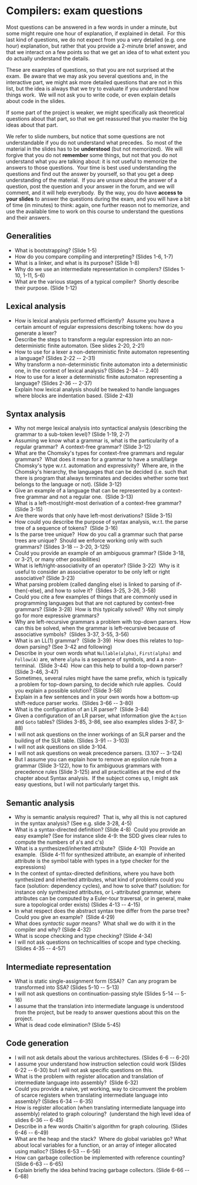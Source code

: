 # Compilers: exam questions

Most questions can be answered in a few words in under a minute, but some might
require one hour of explanation, if explained in detail.  For this last kind of
questions, we do not expect from you a very detailed (e.g. one hour)
explanation, but rather that you provide a 2-minute brief answer, and that we
interact on a few points so that we get an idea of to what extent you do
actually understand the details.

These are examples of questions, so that you are not surprised at the exam.  Be
aware that we may ask you several questions and, in the interactive part, we
might ask more detailed questions that are not in this list, but the idea is
always that we try to evaluate if you understand how things work.  We will not
ask you to write code, or even explain details about code in the slides.

If some part of the project is weaker, we might specifically ask theoretical
questions about that part, so that we get reassured that you master the big
ideas about that part.

We refer to slide numbers, but notice that some questions are not understandable
if you do not understand what precedes.  So most of the material in the slides
has to be **understood** (but not memorized).  We will forgive that you do not
**remember** some things, but not that you do not understand what you are
talking about: it is not useful to memorize the answers to those questions. 
Your time is best used understanding the questions and find out the answer by
yourself, so that you get a deep understanding of the material.  If you are
unsure about the answer of a question, post the question and your answer in the
forum, and we will comment, and it will help everybody.  By the way, you do have
**access to your slides** to answer the questions during the exam, and you will
have a bit of time (in minutes) to think: again, one further reason not to
memorize, and use the available time to work on this course to understand the
questions and their answers.

## Generalities

- What is bootstrapping? (Slide 1-5)
- How do you compare compiling and interpreting? (Slides 1-6, 1-7)
- What is a linker, and what is its purpose? (Slide 1-8)
- Why do we use an intermediate representation in compilers? (Slides
  1-10, 1-11, 5-6)
- What are the various stages of a typical compiler?  Shortly describe
  their purpose. (Slide 1-12)

## Lexical analysis 

- How is lexical analysis performed efficiently?  Assume you have a
  certain amount of regular expressions describing tokens: how do you
  generate a lexer?
- Describe the steps to transform a regular expression into an
  non-deterministic finite automaton. (See slides 2-20, 2-21)
- How to use for a lexer a non-deterministic finite automaton
  representing a language? (Slides 2-22 -- 2-31)
- Why transform a non-deterministic finite automaton into a
  deterministic one, in the context of lexical analysis? (Slides 2-34 -- 2.40)
- How to use for a lexer a deterministic finite automaton representing a
  language? (Slides 2-36 -- 2-37)
- Explain how lexical analysis should be tweaked to handle languages
  where blocks are indentation based. (Slide 2-43)

## Syntax analysis

- Why not merge lexical analysis into syntactical analysis (describing
  the grammar to a sub-token level)? (Slide 1-19, 2-7)
- Assuming we know what a grammar is, what is the particularity of a
  regular grammar?  A context-free grammar? (Slide 3-12)
- What are the Chomsky's types for context-free grammars and regular
  grammars?  What does it mean for a grammar to have a small/large
  Chomsky's type w.r.t. automation and expressivity?  Where are, in the
  Chomsky's hierarchy, the languages that can be decided (i.e. such that
  there is program that always terminates and decides whether some text
  belongs to the language or not). (Slide 3-12)
- Give an example of a language that can be represented by a
  context-free grammar and not a regular one.  (Slide 3-13)
- What is a left-most/right-most derivation of a context-free grammar?
  (Slide 3-15)
- Are there words that only have left-most derivations? (Slide 3-15)
- How could you describe the purpose of syntax analysis, w.r.t. the
  parse tree of a sequence of tokens?  (Slide 3-16)
- Is the parse tree unique?  How do you call a grammar such that parse
  trees are unique?  Should we enforce working only with such grammars?
  (Slides 3-18 -- 3-20, 3-125)
- Could you provide an example of an ambiguous grammar? (Slide 3-18, or
  3-21, or many other possibilities)
- What is left/right-associativity of an operator? (Slide 3-22)  Why is
  it useful to consider an associative operator to be only left or right
  associative? (Slide 3-23)
- What parsing problem (called dangling else) is linked to parsing of
  if-then(-else), and how to solve it?  (Slides 3-25, 3-26, 3-58)
- Could you cite a few examples of things that are commonly used in
  programming languages but that are not captured by context-free
  grammars? (Slide 3-28)  How is this typically solved?  Why not simply
  go for more expressive grammars?
- Why are left-recursive grammars a problem with top-down parsers. How
  can this be solved, when the grammar is left-recursive because of
  associative symbols?  (Slides 3-37, 3-55, 3-56)
- What is an LL(1) grammar?  (Slide 3-39)  How does this relates to
  top-down parsing? (See 3-42 and following)
- Describe in your own words what `Nullable(alpha)`, `First(alpha)` and
  `Follow(A)` are, where `alpha` is a sequence of symbols, and `A` a
  non-terminal.  (Slide 3-44)  How can this help to build a top-down
  parser?  (Slide 3-46, 3-47)
- Sometimes, several rules might have the same prefix, which is
  typically a problem for top-down parsing, to decide which rule
  applies.  Could you explain a possible solution? (Slide 3-58)
- Explain in a few sentences and in your own words how a bottom-up
  shift-reduce parser works.  (Slides 3-66 -- 3-80)
- What is the configuration of an LR parser?  (Slide 3-84)
- Given a configuration of an LR parser, what information give the
  `Action` and `Goto` tables? (Slides 3-85, 3-86, see also examples
  slides 3-87, 3-88)
- I will not ask questions on the inner workings of an SLR parser and
  the building of the SLR table. (Slides 3-91 -- 3-103)
- I will not ask questions on slide 3-104.
- I will not ask questions on weak precedence parsers. (3.107 -- 3-124)
- But I assume you can explain how to remove an epsilon rule from a grammar
  (Slide 3-122), how to fix ambiguous grammars with precedence rules
  (Slide 3-125) and all practicalities at the end of the chapter about Syntax
  analysis.  If the subject comes up, I might ask easy questions, but I
  will not particularly target this.

## Semantic analysis

- Why is semantic analysis required?  That is, why all this is not
  captured in the syntax analysis? (See e.g. slide 3-28, 4-5)
- What is a syntax-directed definition? (Slide 4-8)  Could you provide
  an easy example? (See for instance slide 4-9: the SDD gives clear
  rules to compute the numbers of a's and c's)
- What is a synthesized/inherited attribute?  (Slide 4-10)  Provide an
  example.  (Slide 4-11 for synthesized attribute, an example of
  inherited attribute is the symbol table with types in a type checker
  for the expressions)
- In the context of syntax-directed definitions, where you have both
  synthesized and inherited attributes, what kind of problems could you
  face (solution: dependency cycles), and how to solve that? (solution:
  for instance only synthesized attributes, or L-attributed grammar,
  where attributes can be computed by a Euler-tour traversal, or in
  general, make sure a topological order exists) (Slides 4-13 -- 4-15)
- In what respect does the abstract syntax tree differ from the parse
  tree?  Could you give an example?  (Slide 4-29)
- What does *syntactic sugar* means?  What shall we do with it in the
  compiler and why? (Slide 4-32)
- What is scope checking and type checking? (Slide 4-34)
- I will not ask questions on technicalities of scope and type checking.
  (Slides 4-35 -- 4-57)

## Intermediate representation

- What is static single-assignment form (SSA)?  Can any program be
  transformed into SSA? (Slides 5-10 -- 5-13)
- I will not ask questions on continuation-passing style (Slides
  5-14 -- 5-16)
- I assume that the translation into intermediate language is understood
  from the project, but be ready to answer questions about this on the
  project.
- What is dead code elimination? (Slide 5-45)

## Code generation

- I will not ask details about the various architectures. (Slides
  6-6 -- 6-20)
- I assume your understand how instruction selection could work (Slides
  6-22 -- 6-30) but I will not ask specific questions on this.
- What is the problem with register allocation and translation of
  intermediate language into assembly?  (Slide 6-32)
- Could you provide a naive, yet working, way to circumvent the problem
  of scarce registers when translating intermediate language into
  assembly? (Slides 6-34 -- 6-35)
- How is register allocation (when translating intermediate language
  into assembly) related to graph colouring?  (understand the high level
  idea of slides 6-36 -- 6-45)
- Describe in a few words Chaitin's algorithm for graph colouring.
  (Slides 6-46 -- 6-49)
- What are the heap and the stack?  Where do global variables go? What
  about local variables for a function, or an array of integer allocated
  using malloc? (Slides 6-53 -- 6-56)
- How can garbage collection be implemented with reference counting?
  (Slide 6-63 -- 6-65)
- Explain briefly the idea behind tracing garbage collectors.
  (Slide 6-66 -- 6-68)